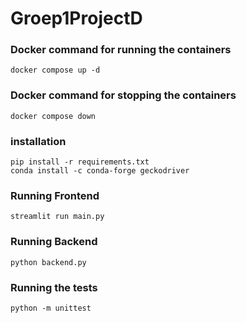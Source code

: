 # Groep1ProjectD

### Docker command for running the containers

```
docker compose up -d
```

### Docker command for stopping the containers

```
docker compose down
```

### installation

```
pip install -r requirements.txt
conda install -c conda-forge geckodriver
```

### Running Frontend

```
streamlit run main.py
```

### Running Backend

```
python backend.py
```

### Running the tests
```
python -m unittest
```